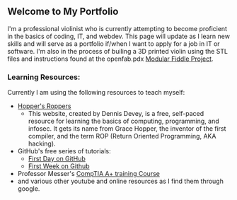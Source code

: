 ## Welcome to My Portfolio

I'm a professional violinist who is currently attempting to become proficient in the basics of coding, IT, and webdev.  This page will update as I learn new skills and will serve as a portfolio if/when I want to apply for a job in IT or software.  I'm also in the process of builing a 3D printed violin using the STL files and instructions found at the openfab.pdx [Modular Fiddle Project](https://openfabpdx.com/modular-fiddle/). 

### Learning Resources: 

Currently I am using the following resources to teach myself:

* [Hopper's Roppers](https://hoppersroppers.org) 
  * This website, created by Dennis Devey, is a free, self-paced resource for learning the basics of computing, programming, and infosec. It gets its name from Grace Hopper, the inventor of the first compiler, and the term ROP (Return Oriented Programming, AKA hacking).  
* GitHub's free series of tutorials: 
  * [First Day on GitHub](https://lab.github.com/githubtraining/first-day-on-github)
  * [First Week on Github](https://lab.github.com/githubtraining/first-week-on-github)
* Professor Messer's [CompTIA A+ training Course](https://www.youtube.com/watch?v=OS9MJjNK6gA&list=PLG49S3nxzAnlGHY8ObL8DiyP3AIu9vd3K)
* and various other youtube and online resources as I find them through google.  
